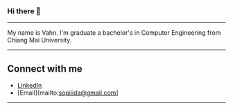### Hi there 👋

---

My name is Vahn. I'm graduate a bachelor's in Computer Engineering from Chiang Mai University.

---
## Connect with me
- [LinkedIn](https://www.linkedin.com/in/sopida-kiti-4ba295296/)
- [Email](mailto:sopiiida@gmail.com]

---

<!--
**VahnisHappy/VahnisHappy** is a ✨ _special_ ✨ repository because its `README.md` (this file) appears on your GitHub profile.

Here are some ideas to get you started:

- 🔭 I’m currently working on ...
- 🌱 I’m currently learning ...
- 👯 I’m looking to collaborate on ...
- 🤔 I’m looking for help with ...
- 💬 Ask me about ...
- 📫 How to reach me: ...
- 😄 Pronouns: ...
- ⚡ Fun fact: ...
-->

